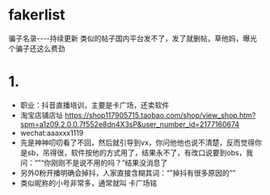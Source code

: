 # fakerlist
骗子名录----持续更新
类似的帖子国内平台发不了，发了就删帖，草他妈，曝光个骗子还这么费劲

# 1.
- 职业：抖音直播培训，主要是卡广场，还卖软件
- 淘宝店铺店址  https://shop117905715.taobao.com/shop/view_shop.htm?spm=a1z09.2.0.0.7f552e8dn4X3sP&user_number_id=2177160674
- wechat:aaaxxx1119
- 先是神神叨叨看了不回，然后就引导到vx，你问他他也说不清楚，反而觉得你是sb，吊得很，软件按他的方式用了，结果永不了，有改口说要到obs，我问：“”“你刚刚不是说不用的吗？”结果没消息了
- 另外0粉开播明确会掉抖，人家直接含糊其词：“”掉抖有很多原因的“”
- 类似昵称的小号非常多，通常就叫 卡广场铭

